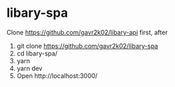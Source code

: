 # libary-spa

Сlone https://github.com/gavr2k02/libary-api first, after

1. git clone https://github.com/gavr2k02/libary-spa
2. cd libary-spa/
2. yarn
3. yarn dev
4. Open http://localhost:3000/
